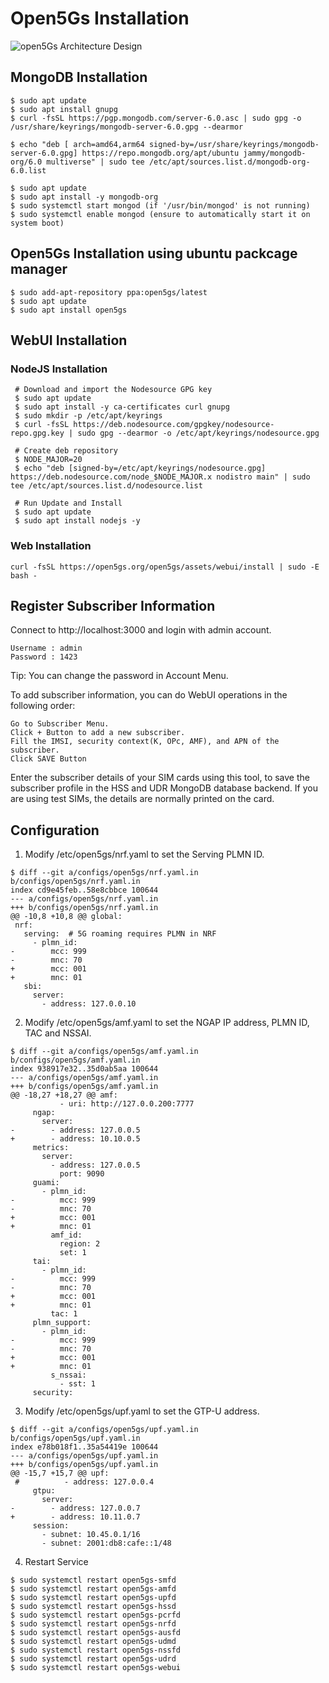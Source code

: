 # Open5Gs Installation

![open5Gs Architecture Design](https://hackmd.io/_uploads/BJOFNKMjp.png)


## MongoDB Installation
```
$ sudo apt update
$ sudo apt install gnupg
$ curl -fsSL https://pgp.mongodb.com/server-6.0.asc | sudo gpg -o /usr/share/keyrings/mongodb-server-6.0.gpg --dearmor

$ echo "deb [ arch=amd64,arm64 signed-by=/usr/share/keyrings/mongodb-server-6.0.gpg] https://repo.mongodb.org/apt/ubuntu jammy/mongodb-org/6.0 multiverse" | sudo tee /etc/apt/sources.list.d/mongodb-org-6.0.list
```

```
$ sudo apt update
$ sudo apt install -y mongodb-org
$ sudo systemctl start mongod (if '/usr/bin/mongod' is not running)
$ sudo systemctl enable mongod (ensure to automatically start it on system boot)

```

## Open5Gs Installation using ubuntu packcage manager
```
$ sudo add-apt-repository ppa:open5gs/latest
$ sudo apt update
$ sudo apt install open5gs
```


## WebUI Installation
### NodeJS Installation
```
 # Download and import the Nodesource GPG key
 $ sudo apt update
 $ sudo apt install -y ca-certificates curl gnupg
 $ sudo mkdir -p /etc/apt/keyrings
 $ curl -fsSL https://deb.nodesource.com/gpgkey/nodesource-repo.gpg.key | sudo gpg --dearmor -o /etc/apt/keyrings/nodesource.gpg

 # Create deb repository
 $ NODE_MAJOR=20
 $ echo "deb [signed-by=/etc/apt/keyrings/nodesource.gpg] https://deb.nodesource.com/node_$NODE_MAJOR.x nodistro main" | sudo tee /etc/apt/sources.list.d/nodesource.list

 # Run Update and Install
 $ sudo apt update
 $ sudo apt install nodejs -y
```

### Web Installation
```
curl -fsSL https://open5gs.org/open5gs/assets/webui/install | sudo -E bash -
```


## Register Subscriber Information

Connect to http://localhost:3000 and login with admin account.

    Username : admin
    Password : 1423

Tip: You can change the password in Account Menu.

To add subscriber information, you can do WebUI operations in the following order:

    Go to Subscriber Menu.
    Click + Button to add a new subscriber.
    Fill the IMSI, security context(K, OPc, AMF), and APN of the subscriber.
    Click SAVE Button

Enter the subscriber details of your SIM cards using this tool, to save the subscriber profile in the HSS and UDR MongoDB database backend. If you are using test SIMs, the details are normally printed on the card.


## Configuration
1. Modify /etc/open5gs/nrf.yaml to set the Serving PLMN ID.
```
$ diff --git a/configs/open5gs/nrf.yaml.in b/configs/open5gs/nrf.yaml.in
index cd9e45feb..58e8cbbce 100644
--- a/configs/open5gs/nrf.yaml.in
+++ b/configs/open5gs/nrf.yaml.in
@@ -10,8 +10,8 @@ global:
 nrf:
   serving:  # 5G roaming requires PLMN in NRF
     - plmn_id:
-        mcc: 999
-        mnc: 70
+        mcc: 001
+        mnc: 01
   sbi:
     server:
       - address: 127.0.0.10
```

2. Modify /etc/open5gs/amf.yaml to set the NGAP IP address, PLMN ID, TAC and NSSAI.
```
$ diff --git a/configs/open5gs/amf.yaml.in b/configs/open5gs/amf.yaml.in
index 938917e32..35d0ab5aa 100644
--- a/configs/open5gs/amf.yaml.in
+++ b/configs/open5gs/amf.yaml.in
@@ -18,27 +18,27 @@ amf:
           - uri: http://127.0.0.200:7777
     ngap:
       server:
-        - address: 127.0.0.5
+        - address: 10.10.0.5
     metrics:
       server:
         - address: 127.0.0.5
           port: 9090
     guami:
       - plmn_id:
-          mcc: 999
-          mnc: 70
+          mcc: 001
+          mnc: 01
         amf_id:
           region: 2
           set: 1
     tai:
       - plmn_id:
-          mcc: 999
-          mnc: 70
+          mcc: 001
+          mnc: 01
         tac: 1
     plmn_support:
       - plmn_id:
-          mcc: 999
-          mnc: 70
+          mcc: 001
+          mnc: 01
         s_nssai:
           - sst: 1
     security:
```

3. Modify /etc/open5gs/upf.yaml to set the GTP-U address.
```
$ diff --git a/configs/open5gs/upf.yaml.in b/configs/open5gs/upf.yaml.in
index e78b018f1..35a54419e 100644
--- a/configs/open5gs/upf.yaml.in
+++ b/configs/open5gs/upf.yaml.in
@@ -15,7 +15,7 @@ upf:
 #          - address: 127.0.0.4
     gtpu:
       server:
-        - address: 127.0.0.7
+        - address: 10.11.0.7
     session:
       - subnet: 10.45.0.1/16
       - subnet: 2001:db8:cafe::1/48
```

4. Restart Service
```
$ sudo systemctl restart open5gs-smfd
$ sudo systemctl restart open5gs-amfd
$ sudo systemctl restart open5gs-upfd
$ sudo systemctl restart open5gs-hssd
$ sudo systemctl restart open5gs-pcrfd
$ sudo systemctl restart open5gs-nrfd
$ sudo systemctl restart open5gs-ausfd
$ sudo systemctl restart open5gs-udmd
$ sudo systemctl restart open5gs-nssfd
$ sudo systemctl restart open5gs-udrd
$ sudo systemctl restart open5gs-webui
```
